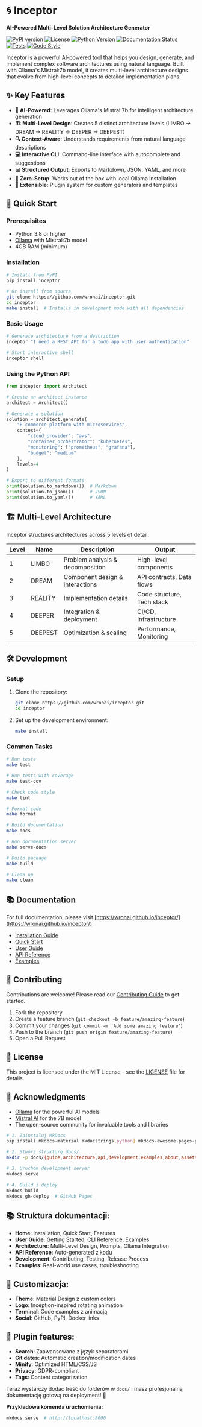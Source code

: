 # 🌀 Inceptor

**AI-Powered Multi-Level Solution Architecture Generator**

[![PyPI version](https://img.shields.io/pypi/v/inceptor)](https://pypi.org/project/inceptor/)
[![License](https://img.shields.io/badge/license-MIT-blue.svg)](https://github.com/wronai/inceptor/blob/main/LICENSE)
[![Python Version](https://img.shields.io/badge/python-3.8+-blue.svg)](https://www.python.org/downloads/)
[![Documentation Status](https://img.shields.io/badge/docs-latest-brightgreen.svg)](https://wronai.github.io/inceptor/)
[![Tests](https://github.com/wronai/inceptor/actions/workflows/tests.yml/badge.svg)](https://github.com/wronai/inceptor/actions/workflows/tests.yml)
[![Code Style](https://img.shields.io/badge/code%20style-black-000000.svg)](https://github.com/psf/black)

Inceptor is a powerful AI-powered tool that helps you design, generate, and implement complex software architectures using natural language. Built with Ollama's Mistral:7b model, it creates multi-level architecture designs that evolve from high-level concepts to detailed implementation plans.

## ✨ Key Features

- **🤖 AI-Powered**: Leverages Ollama's Mistral:7b for intelligent architecture generation
- **🏗️ Multi-Level Design**: Creates 5 distinct architecture levels (LIMBO → DREAM → REALITY → DEEPER → DEEPEST)
- **🔍 Context-Aware**: Understands requirements from natural language descriptions
- **💻 Interactive CLI**: Command-line interface with autocomplete and suggestions
- **📊 Structured Output**: Exports to Markdown, JSON, YAML, and more
- **🚀 Zero-Setup**: Works out of the box with local Ollama installation
- **🔌 Extensible**: Plugin system for custom generators and templates

## 🚀 Quick Start

### Prerequisites

- Python 3.8 or higher
- [Ollama](https://ollama.ai/) with Mistral:7b model
- 4GB RAM (minimum)

### Installation

```bash
# Install from PyPI
pip install inceptor

# Or install from source
git clone https://github.com/wronai/inceptor.git
cd inceptor
make install  # Installs in development mode with all dependencies
```

### Basic Usage

```bash
# Generate architecture from a description
inceptor "I need a REST API for a todo app with user authentication"

# Start interactive shell
inceptor shell
```

### Using the Python API

```python
from inceptor import Architect

# Create an architect instance
architect = Architect()

# Generate a solution
solution = architect.generate(
    "E-commerce platform with microservices",
    context={
        "cloud_provider": "aws",
        "container_orchestrator": "kubernetes",
        "monitoring": ["prometheus", "grafana"],
        "budget": "medium"
    },
    levels=4
)

# Export to different formats
print(solution.to_markdown())  # Markdown
print(solution.to_json())      # JSON
print(solution.to_yaml())      # YAML
```

## 🏗️ Multi-Level Architecture

Inceptor structures architectures across 5 levels of detail:

| Level | Name | Description | Output |
|-------|------|-------------|--------|
| 1 | LIMBO | Problem analysis & decomposition | High-level components |
| 2 | DREAM | Component design & interactions | API contracts, Data flows |
| 3 | REALITY | Implementation details | Code structure, Tech stack |
| 4 | DEEPER | Integration & deployment | CI/CD, Infrastructure |
| 5 | DEEPEST | Optimization & scaling | Performance, Monitoring |

## 🛠️ Development

### Setup

1. Clone the repository:
   ```bash
   git clone https://github.com/wronai/inceptor.git
   cd inceptor
   ```

2. Set up the development environment:
   ```bash
   make install
   ```

### Common Tasks

```bash
# Run tests
make test

# Run tests with coverage
make test-cov

# Check code style
make lint

# Format code
make format

# Build documentation
make docs

# Run documentation server
make serve-docs

# Build package
make build

# Clean up
make clean
```

## 📚 Documentation

For full documentation, please visit [https://wronai.github.io/inceptor/](https://wronai.github.io/inceptor/)

- [Installation Guide](https://wronai.github.io/inceptor/installation/)
- [Quick Start](https://wronai.github.io/inceptor/quick-start/)
- [User Guide](https://wronai.github.io/inceptor/guide/)
- [API Reference](https://wronai.github.io/inceptor/api/)
- [Examples](https://wronai.github.io/inceptor/examples/)

## 🤝 Contributing

Contributions are welcome! Please read our [Contributing Guide](CONTRIBUTING.md) to get started.

1. Fork the repository
2. Create a feature branch (`git checkout -b feature/amazing-feature`)
3. Commit your changes (`git commit -m 'Add some amazing feature'`)
4. Push to the branch (`git push origin feature/amazing-feature`)
5. Open a Pull Request

## 📄 License

This project is licensed under the MIT License - see the [LICENSE](LICENSE) file for details.

## 🙏 Acknowledgments

- [Ollama](https://ollama.ai/) for the powerful AI models
- [Mistral AI](https://mistral.ai/) for the 7B model
- The open-source community for invaluable tools and libraries

```bash
# 1. Zainstaluj MkDocs
pip install mkdocs-material mkdocstrings[python] mkdocs-awesome-pages-plugin

# 2. Stwórz strukturę docs/
mkdir -p docs/{guide,architecture,api,development,examples,about,assets/{css,js,images}}

# 3. Uruchom development server
mkdocs serve

# 4. Build i deploy
mkdocs build
mkdocs gh-deploy  # GitHub Pages
```

## 📚 **Struktura dokumentacji:**

- **Home**: Installation, Quick Start, Features
- **User Guide**: Getting Started, CLI Reference, Examples  
- **Architecture**: Multi-Level Design, Prompts, Ollama Integration
- **API Reference**: Auto-generated z kodu
- **Development**: Contributing, Testing, Release Process
- **Examples**: Real-world use cases, troubleshooting

## 🎨 **Customizacja:**

- **Theme**: Material Design z custom colors
- **Logo**: Inception-inspired rotating animation
- **Terminal**: Code examples z animacją
- **Social**: GitHub, PyPI, Docker links

## 🔧 **Plugin features:**

- **Search**: Zaawansowane z język separatorami
- **Git dates**: Automatic creation/modification dates
- **Minify**: Optimized HTML/CSS/JS
- **Privacy**: GDPR-compliant
- **Tags**: Content categorization

Teraz wystarczy dodać treść do folderów w `docs/` i masz profesjonalną dokumentację gotową na deployment! 🎯

**Przykładowa komenda uruchomienia:**
```bash
mkdocs serve  # http://localhost:8000
```